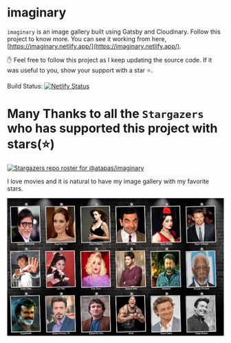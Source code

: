 # imaginary

`imaginary` is an image gallery built using Gatsby and Cloudinary. Follow this project to know more. You can see it working from here, [https://imaginary.netlify.app/](https://imaginary.netlify.app/). 

✋ Feel free to follow this project as I keep updating the source code. If it was useful to you, show your support with a star ⭐.

Build Status: [![Netlify Status](https://api.netlify.com/api/v1/badges/471c83f3-278b-4b1e-823b-5b1c8c1056b0/deploy-status)](https://app.netlify.com/sites/imaginary/deploys)

# Many Thanks to all the `Stargazers` who has supported this project with stars(⭐)

[![Stargazers repo roster for @atapas/imaginary](https://reporoster.com/stars/atapas/imaginary)](https://github.com/atapas/imaginary/stargazers)

I love movies and it is natural to have my image gallery with my favorite stars.

<img src='snap.jpg' alt='snap' />
